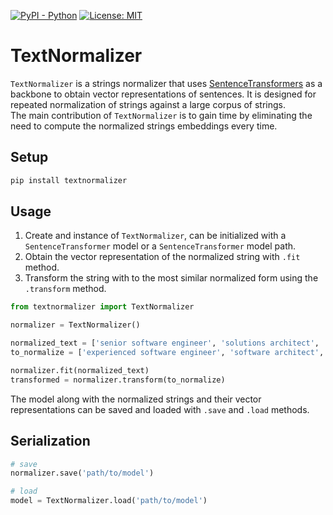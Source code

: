 [![PyPI - Python](https://img.shields.io/badge/python-v3.7+-blue.svg)](https://pypi.org/project/bertopic/)
[![License: MIT](https://img.shields.io/badge/License-MIT-yellow.svg)](https://opensource.org/licenses/MIT)

# TextNormalizer
`TextNormalizer` is a strings normalizer that uses [SentenceTransformers](https://www.sbert.net/) as a backbone to obtain vector representations of sentences.
It is designed for repeated normalization of strings against a large corpus of strings. <br>
The main contribution of `TextNormalizer` is to gain time by eliminating the need to compute the normalized strings embeddings every time. 
## Setup
```bash
pip install textnormalizer
```
## Usage
1. Create and instance of `TextNormalizer`, can be initialized with a `SentenceTransformer` model or a `SentenceTransformer` model path.
2. Obtain the vector representation of the normalized string with `.fit` method.
3. Transform the string with to the most similar normalized form using the `.transform` method.

```python
from textnormalizer import TextNormalizer

normalizer = TextNormalizer()

normalized_text = ['senior software engineer', 'solutions architect', 'junior software developer']
to_normalize = ['experienced software engineer', 'software architect', 'entry level software engineer']

normalizer.fit(normalized_text)
transformed = normalizer.transform(to_normalize)
```
The model along with the normalized strings and their  vector representations can be saved and loaded with `.save` and `.load` methods.
## Serialization

```python
# save
normalizer.save('path/to/model')

# load
model = TextNormalizer.load('path/to/model')
```